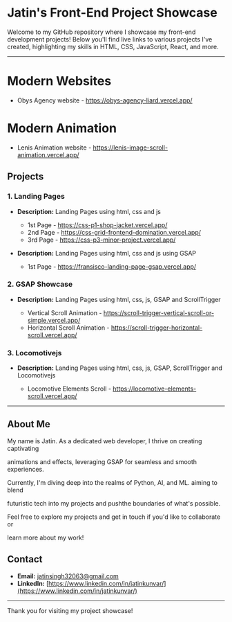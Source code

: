 # <b> Jatin's Front-End Project Showcase </b>

Welcome to my GitHub repository where I showcase my front-end development projects! Below you'll find live links to various projects I've created, highlighting my skills in HTML, CSS, JavaScript, React, and more.

---
# Modern Websites

- Obys Agency website  - https://obys-agency-liard.vercel.app/
  
# Modern Animation

- Lenis Animation website - https://lenis-image-scroll-animation.vercel.app/
  
## Projects

### 1. Landing Pages

-  **Description:** Landing Pages using html, css and js
    
   - 1st Page - https://css-p1-shop-jacket.vercel.app/
   - 2nd Page - https://css-grid-frontend-domination.vercel.app/
   - 3rd Page - https://css-p3-minor-project.vercel.app/

-  **Description:** Landing Pages using html, css and js using GSAP
   
   - 1st Page - https://fransisco-landing-page-gsap.vercel.app/

     
### 2. GSAP Showcase

 - **Description:** Landing Pages using html, css, js, GSAP and ScrollTrigger 
    
   - Vertical Scroll Animation - https://scroll-trigger-vertical-scroll-or-simple.vercel.app/
   - Horizontal Scroll Animation - https://scroll-trigger-horizontal-scroll.vercel.app/
     
### 3. Locomotivejs

 - **Description:** Landing Pages using html, css, js,  GSAP, ScrollTrigger and Locomotivejs
   
    - Locomotive Elements Scroll - https://locomotive-elements-scroll.vercel.app/
---

## About Me

My name is Jatin. As a dedicated web developer, I thrive on creating captivating

animations and effects, leveraging GSAP for seamless and smooth experiences.

Currently, I'm diving deep into the realms of Python, AI, and ML. aiming to blend 

futuristic tech into my projects and pushthe boundaries of what's possible.

Feel free to explore my projects and get in touch if you'd like to collaborate or 

learn more about my work!

## Contact

- **Email:** [jatinsingh32063@gmail.com](mailto:jatinsingh32063@gmail.com)
- **LinkedIn:** [https://www.linkedin.com/in/jatinkunvar/](https://www.linkedin.com/in/jatinkunvar/)

---

Thank you for visiting my project showcase!
